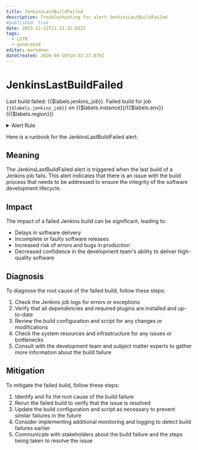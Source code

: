 ```yaml
---
title: JenkinsLastBuildFailed
description: Troubleshooting for alert JenkinsLastBuildFailed
#published: true
date: 2023-12-12T21:12:32.022Z
tags: 
  - LGTM
  - generated
editor: markdown
dateCreated: 2020-04-10T18:32:27.079Z
---
```


# JenkinsLastBuildFailed

Last build failed: {{$labels.jenkins_job}}. Failed build for job `{{$labels.jenkins_job}}` on {{$labels.instance}}/{{$labels.env}} ({{$labels.region}})

<details>
  <summary>Alert Rule</summary>

{{% rule "jenkins/metric-plugin.yml" "JenkinsLastBuildFailed" %}}

{{% comment %}}

```yaml
alert: JenkinsLastBuildFailed
expr: default_jenkins_builds_last_build_result_ordinal == 2
for: 0m
labels:
    severity: warning
annotations:
    summary: Jenkins last build failed (instance {{ $labels.instance }})
    description: |-
        Last build failed: {{$labels.jenkins_job}}. Failed build for job `{{$labels.jenkins_job}}` on {{$labels.instance}}/{{$labels.env}} ({{$labels.region}})
          VALUE = {{ $value }}
          LABELS = {{ $labels }}
    runbook: https://github.com/srerun/prometheus-alerts/blob/main/content/runbooks/metric-plugin/JenkinsLastBuildFailed.md

```

{{% /comment %}}

</details>


Here is a runbook for the JenkinsLastBuildFailed alert:

## Meaning

The JenkinsLastBuildFailed alert is triggered when the last build of a Jenkins job fails. This alert indicates that there is an issue with the build process that needs to be addressed to ensure the integrity of the software development lifecycle.

## Impact

The impact of a failed Jenkins build can be significant, leading to:

* Delays in software delivery
* Incomplete or faulty software releases
* Increased risk of errors and bugs in production
* Decreased confidence in the development team's ability to deliver high-quality software

## Diagnosis

To diagnose the root cause of the failed build, follow these steps:

1. Check the Jenkins job logs for errors or exceptions
2. Verify that all dependencies and required plugins are installed and up-to-date
3. Review the build configuration and script for any changes or modifications
4. Check the system resources and infrastructure for any issues or bottlenecks
5. Consult with the development team and subject matter experts to gather more information about the build failure

## Mitigation

To mitigate the failed build, follow these steps:

1. Identify and fix the root cause of the build failure
2. Rerun the failed build to verify that the issue is resolved
3. Update the build configuration and script as necessary to prevent similar failures in the future
4. Consider implementing additional monitoring and logging to detect build failures earlier
5. Communicate with stakeholders about the build failure and the steps being taken to resolve the issue